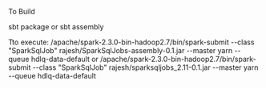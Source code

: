 To Build 

sbt package
or 
sbt assembly 

Tto execute:
/apache/spark-2.3.0-bin-hadoop2.7/bin/spark-submit   --class "SparkSqlJob" rajesh/SparkSqlJobs-assembly-0.1.jar  --master yarn  --queue hdlq-data-default
or 
/apache/spark-2.3.0-bin-hadoop2.7/bin/spark-submit   --class "SparkSqlJob" rajesh/sparksqljobs_2.11-0.1.jar  --master yarn  --queue hdlq-data-default

